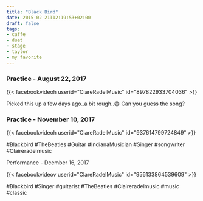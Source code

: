 ```yaml
---
title: "Black Bird"
date: 2015-02-21T12:19:53+02:00
draft: false
tags:
- caffe
- duet
- stage
- taylor
- my favorite
---
```


### Practice - August 22, 2017

{{< facebookvideoh userid="ClareRadelMusic" id="897822933704036" >}}

Picked this up a few days ago..a bit rough..😅 Can you guess the song?

### Practice - November 10, 2017

{{< facebookvideoh userid="ClareRadelMusic" id="937614799724849" >}}

#Blackbird #TheBeatles #Guitar #IndianaMusician #Singer #songwriter #Claireradelmusic

Performance - Dcember 16, 2017

{{< facebookvideov userid="ClareRadelMusic" id="956133864539609" >}}

#Blackbird #Singer #guitarist #TheBeatles #Claireradelmusic #music #classic
